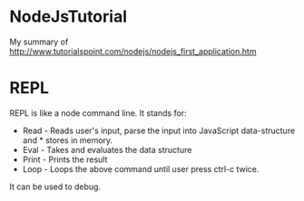 # NodeJsTutorial
My summary of http://www.tutorialspoint.com/nodejs/nodejs_first_application.htm

# REPL

REPL is like a node command line. It stands for:
* Read - Reads user's input, parse the input into JavaScript data-structure and * stores in memory.
* Eval - Takes and evaluates the data structure
* Print - Prints the result
* Loop - Loops the above command until user press ctrl-c twice.

It can be used to debug.
